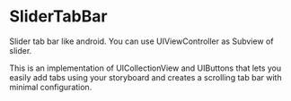 # SliderTabBar
Slider tab bar like android. You can use UIViewController as Subview of slider.

This is an implementation of UICollectionView and UIButtons that lets you easily add tabs using your storyboard and creates a scrolling tab bar with minimal configuration.
